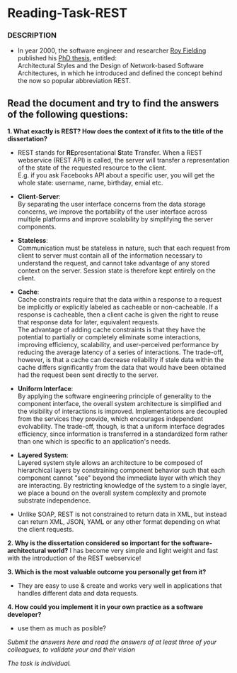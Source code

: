 # Reading-Task-REST

<h3>DESCRIPTION</h3>

* In year 2000, the software engineer and researcher <a href=https://roy.gbiv.com/>Roy Fielding</a> published his <a href=https://www.ics.uci.edu/~fielding/pubs/dissertation/top.htm>PhD thesis</a>, entitled: <br>
Architectural Styles and the Design of Network-based Software Architectures, in which he introduced and defined the concept behind the now so popular abbreviation REST.

<h2>Read the document and try to find the answers of the following questions:</h2>

**1. What exactly is REST? How does the context of it fits to the title of the dissertation?**

* REST stands for **RE**presentational **S**tate **T**ransfer. 
When a REST webservice (REST API) is called, the server will transfer a representation of the state of the requested resource to the client. <br>
E.g. if you ask Facebooks API about a specific user, you will get the whole state: username, name, birthday, emial etc.

* **Client-Server**:<br>
By separating the user interface concerns from the data storage concerns, we improve the portability of the user interface across multiple platforms and improve scalability by simplifying the server components.

* **Stateless**:<br>
Communication must be stateless in nature, such that each request from client to server must contain all of the information necessary to understand the request, and cannot take advantage of any stored context on the server. Session state is therefore kept entirely on the client.

* **Cache**: <br>
Cache constraints require that the data within a response to a request be implicitly or explicitly labeled as cacheable or non-cacheable. If a response is cacheable, then a client cache is given the right to reuse that response data for later, equivalent requests.<br>
The advantage of adding cache constraints is that they have the potential to partially or completely eliminate some interactions, improving efficiency, scalability, and user-perceived performance by reducing the average latency of a series of interactions. The trade-off, however, is that a cache can decrease reliability if stale data within the cache differs significantly from the data that would have been obtained had the request been sent directly to the server.

* **Uniform Interface**:<br>
By applying the software engineering principle of generality to the component interface, the overall system architecture is simplified and the visibility of interactions is improved. Implementations are decoupled from the services they provide, which encourages independent evolvability. The trade-off, though, is that a uniform interface degrades efficiency, since information is transferred in a standardized form rather than one which is specific to an application's needs.

* **Layered System**:<br>
Layered system style allows an architecture to be composed of hierarchical layers by constraining component behavior such that each component cannot "see" beyond the immediate layer with which they are interacting. By restricting knowledge of the system to a single layer, we place a bound on the overall system complexity and promote substrate independence.

* Unlike SOAP, REST is not constrained to return data in XML, but instead can return XML, JSON, YAML or any other format depending on what the client requests.


**2. Why is the dissertation considered so important for the software-architectural world?**
I has become very simple and light weight and fast with the introduction of the REST webservice! 


**3. Which is the most valuable outcome you personally get from it?**
* They are easy to use & create and works very well in applications that handles different data and data requests.

**4. How could you implement it in your own practice as a software developer?**
* use them as much as posible? 


_Submit the answers here and read the answers of at least three of your colleagues, to validate your and their vision<br>_

_The task is individual._
